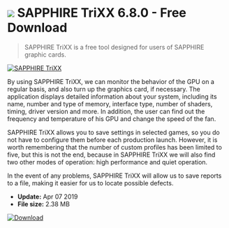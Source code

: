 # ![](https://cdn.softexe.net/static/icon/6/sapphire-trixx-8634.gif) SAPPHIRE TriXX 6.8.0 - Free Download

> SAPPHIRE TriXX is a free tool designed for users of SAPPHIRE graphic cards.

[![SAPPHIRE TriXX](https://gallery.dpcdn.pl/imgc/Tools/86039/g_-_420x350_1.5_-_x886d521d-e3d5-4637-84eb-a2b6d33cef24.jpg)](https://softexe.net/win/system/diagnostics-tests/sapphire-trixx:hfcd.html)

By using SAPPHIRE TriXX, we can monitor the behavior of the GPU on a regular basis, and also turn up the graphics card, if necessary. The application displays detailed information about your system, including its name, number and type of memory, interface type, number of shaders, timing, driver version and more. In addition, the user can find out the frequency and temperature of his GPU and change the speed of the fan.
 
 SAPPHIRE TriXX allows you to save settings in selected games, so you do not have to configure them before each production launch. However, it is worth remembering that the number of custom profiles has been limited to five, but this is not the end, because in SAPPHIRE TriXX we will also find two other modes of operation: high performance and quiet operation.
 
 In the event of any problems, SAPPHIRE TriXX will allow us to save reports to a file, making it easier for us to locate possible defects.


- **Update:** Apr 07 2019
- **File size:** 2.38 MB

[![Download](https://cdn.softexe.net/static/img/download.png)](https://softexe.net/win/system/diagnostics-tests/sapphire-trixx:hfcd.html)

